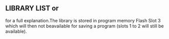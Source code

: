 ## LIBRARY LIST or

for a full explanation.The library is stored in program memory Flash Slot 3 which will then not beavailable for saving a program (slots 1 to 2 will still be available).